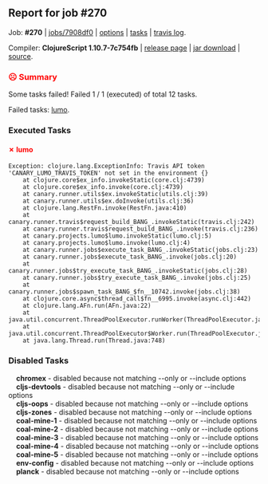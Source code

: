 ## Report for job #270

Job: **#270** | [jobs/7908df0](https://github.com/cljs-oss/canary/commit/7908df0b8200f85e031db8b777cb82bdb61b063a) | [options](options.edn) | [tasks](tasks.edn) | [travis log](https://travis-ci.org/cljs-oss/canary/builds/344080900).

Compiler: **ClojureScript 1.10.7-7c754fb** | [release page](https://github.com/cljs-oss/canary/releases/tag/r1.10.7-7c754fb) | [jar download](https://github.com/cljs-oss/canary/releases/download/r1.10.7-7c754fb/clojurescript-1.10.7-7c754fb.jar) | [source](https://github.com/clojure/clojurescript/commit/7c754fbb9ffb9da790f21776d53a3b83deef922b).

### <b style='color:red'>☹ Summary</b>

Some tasks failed! Failed 1 / 1 (executed) of total 12 tasks.

Failed tasks: [lumo](#-lumo).

### Executed Tasks

#### <b style='color:red'>&#x2717; lumo</b>
```
Exception: clojure.lang.ExceptionInfo: Travis API token 'CANARY_LUMO_TRAVIS_TOKEN' not set in the environment {}
	at clojure.core$ex_info.invokeStatic(core.clj:4739)
	at clojure.core$ex_info.invoke(core.clj:4739)
	at canary.runner.utils$ex.invokeStatic(utils.clj:39)
	at canary.runner.utils$ex.doInvoke(utils.clj:36)
	at clojure.lang.RestFn.invoke(RestFn.java:410)
	at canary.runner.travis$request_build_BANG_.invokeStatic(travis.clj:242)
	at canary.runner.travis$request_build_BANG_.invoke(travis.clj:236)
	at canary.projects.lumo$lumo.invokeStatic(lumo.clj:5)
	at canary.projects.lumo$lumo.invoke(lumo.clj:4)
	at canary.runner.jobs$execute_task_BANG_.invokeStatic(jobs.clj:23)
	at canary.runner.jobs$execute_task_BANG_.invoke(jobs.clj:20)
	at canary.runner.jobs$try_execute_task_BANG_.invokeStatic(jobs.clj:28)
	at canary.runner.jobs$try_execute_task_BANG_.invoke(jobs.clj:25)
	at canary.runner.jobs$spawn_task_BANG_$fn__10742.invoke(jobs.clj:38)
	at clojure.core.async$thread_call$fn__6995.invoke(async.clj:442)
	at clojure.lang.AFn.run(AFn.java:22)
	at java.util.concurrent.ThreadPoolExecutor.runWorker(ThreadPoolExecutor.java:1149)
	at java.util.concurrent.ThreadPoolExecutor$Worker.run(ThreadPoolExecutor.java:624)
	at java.lang.Thread.run(Thread.java:748)

```

### Disabled Tasks

&nbsp;&nbsp;&nbsp;&nbsp;**chromex** - disabled because not matching --only or --include options<br>
&nbsp;&nbsp;&nbsp;&nbsp;**cljs-devtools** - disabled because not matching --only or --include options<br>
&nbsp;&nbsp;&nbsp;&nbsp;**cljs-oops** - disabled because not matching --only or --include options<br>
&nbsp;&nbsp;&nbsp;&nbsp;**cljs-zones** - disabled because not matching --only or --include options<br>
&nbsp;&nbsp;&nbsp;&nbsp;**coal-mine-1** - disabled because not matching --only or --include options<br>
&nbsp;&nbsp;&nbsp;&nbsp;**coal-mine-2** - disabled because not matching --only or --include options<br>
&nbsp;&nbsp;&nbsp;&nbsp;**coal-mine-3** - disabled because not matching --only or --include options<br>
&nbsp;&nbsp;&nbsp;&nbsp;**coal-mine-4** - disabled because not matching --only or --include options<br>
&nbsp;&nbsp;&nbsp;&nbsp;**coal-mine-5** - disabled because not matching --only or --include options<br>
&nbsp;&nbsp;&nbsp;&nbsp;**env-config** - disabled because not matching --only or --include options<br>
&nbsp;&nbsp;&nbsp;&nbsp;**planck** - disabled because not matching --only or --include options<br>